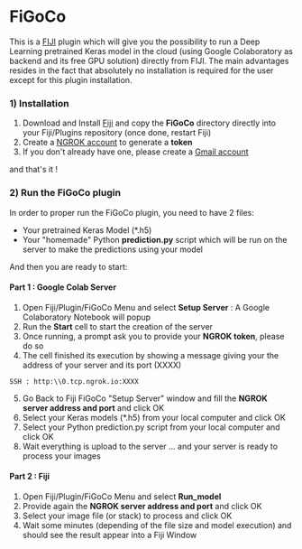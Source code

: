 # FiGoCo

This is a [FIJI](https://fiji.sc) plugin which will give you the possibility to run a Deep Learning pretrained Keras model in the cloud (using Google Colaboratory as backend and its free GPU solution) directly from FIJI. The main advantages resides in the fact that absolutely no installation is required for the user except for this plugin installation.

### 1) Installation

1) Download and Install [Fiji](https://imagej.net/Fiji/Downloads) and copy the __FiGoCo__ directory directly into your Fiji/Plugins repository (once done, restart Fiji)
2) Create a [NGROK account](https://ngrok.com/) to generate a __token__
3) If you don't already have one, please create a [Gmail account](https//www.google.com/gmail)

and that's it !

### 2) Run the FiGoCo plugin

In order to proper run the FiGoCo plugin, you need to have 2 files:
- Your pretrained Keras Model (*.h5)
- Your "homemade" Python __prediction.py__ script which will be run on the server to make the predictions using your model

And then you are ready to start:
#### Part 1 : Google Colab Server
1. Open Fiji/Plugin/FiGoCo Menu and select __Setup Server__ : A Google Colaboratory Notebook will popup
2. Run the __Start__ cell to start the creation of the server
3. Once running, a prompt ask you to provide your __NGROK token__, please do so
4. The cell finished its execution by showing a message giving your the address of your server and its port (XXXX)
```
SSH : http:\\0.tcp.ngrok.io:XXXX
```
5. Go Back to Fiji FiGoCo "Setup Server" window and fill the __NGROK server address and port__ and click OK
6. Select your Keras models (*.h5) from your local computer and click OK
7. Select your Python prediction.py script from your local computer and click OK
8. Wait everything is upload to the server ... and your server is ready to process your images

#### Part 2 : Fiji 
1. Open Fiji/Plugin/FiGoCo Menu and select __Run_model__
2. Provide again the __NGROK server address and port__ and click OK
3. Select your image file (or stack) to process and click OK
4. Wait some minutes (depending of the file size and model execution) and should see the result appear into a Fiji Window



